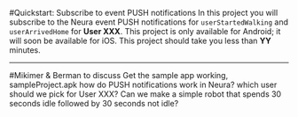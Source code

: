 
#Quickstart: Subscribe to event PUSH notifications 
In this project you will subscribe to the Neura event PUSH notifications for `userStartedWalking` and `userArrivedHome` for **User XXX**.  This project is only available for Android; it will soon be available for iOS.  This project should take you less than **YY** minutes.


-------


#Mikimer & Berman to discuss
Get the sample app working, sampleProject.apk
how do PUSH notifications work in Neura? 
which user should we pick for User XXX? Can we make a simple robot that spends 30 seconds idle followed by 30 seconds not idle?
 


